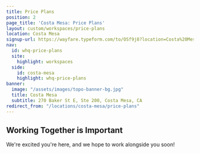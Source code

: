 ```yaml
---
title: Price Plans
position: 2
page_title: 'Costa Mesa: Price Plans'
layout: custom/workspaces/price-plans
location: Costa Mesa
signup-url: https://wayfare.typeform.com/to/OSf9j8?location=Costa%20Mesa
nav:
  id: whq-price-plans
  site:
    highlight: workspaces
  side:
    id: costa-mesa
    highlight: whq-price-plans
banner:
  image: "/assets/images/topo-banner-bg.jpg"
  title: Costa Mesa
  subtitle: 270 Baker St E, Ste 200, Costa Mesa, CA
redirect_from: "/locations/costa-mesa/price-plans"
---
```


## Working Together is Important

We're excited you're here, and we hope to work alongside you soon!
